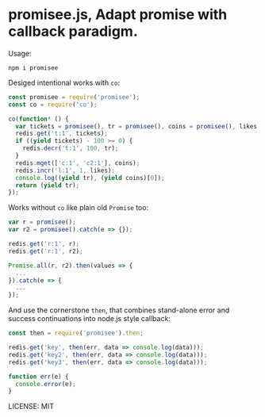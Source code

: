 promisee.js, Adapt promise with callback paradigm.
====

Usage:

```
npm i promisee
```

Desiged intentional works with `co`:

```javascript
const promisee = require('promisee');
const co = require('co');

co(function* () {
  var tickets = promisee(), tr = promisee(), coins = promisee(), likes = promisee();
  redis.get('t:1', tickets);
  if ((yield tickets) - 100 >= 0) {
    redis.decr('t:1', 100, tr);
  }
  redis.mget(['c:1', 'c2:1'], coins);
  redis.incr('l:1', 1, likes);
  console.log((yield tr), (yield coins)[0]);
  return (yield tr);
});
```

Works without `co` like plain old `Promise` too:

```javascript
var r = promisee();
var r2 = promisee().catch(e => {});

redis.get('r:1', r);
redis.get('r:1', r2);

Promise.all(r, r2).then(values => {
  ...
}).catch(e => {
  ...
});
```

And use the cornerstone `then`, that combines stand-alone error and success continuations into node.js style callback:

```javascript
const then = require('promisee').then;

redis.get('key', then(err, data => console.log(data)));
redis.get('key2', then(err, data => console.log(data)));
redis.get('key3', then(err, data => console.log(data)));

function err(e) {
  console.error(e);
}
```

LICENSE: MIT
